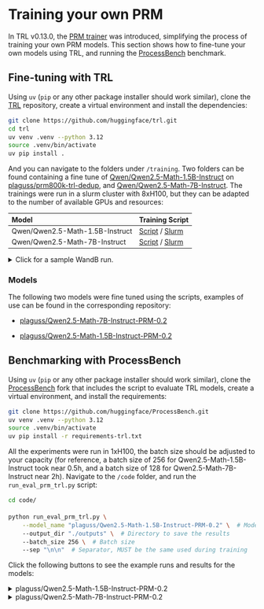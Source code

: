 # Training your own PRM

In TRL v0.13.0, the [PRM trainer](https://huggingface.co/docs/trl/v0.13.0/en/prm_trainer) was introduced, simplifying the process of training your own PRM models. This section shows how to fine-tune your own models using TRL, and running the [ProcessBench](https://arxiv.org/abs/2412.06559) benchmark.

## Fine-tuning with TRL

Using `uv` (`pip` or any other package installer should work similar), clone the [TRL](https://github.com/huggingface/trl) repository, create a virtual environment and install the dependencies:

```bash
git clone https://github.com/huggingface/trl.git
cd trl
uv venv .venv --python 3.12
source .venv/bin/activate
uv pip install .
```

And you can navigate to the folders under `/training`. Two folders can be found containing a fine tune of [Qwen/Qwen2.5-Math-1.5B-Instruct](...) on [plaguss/prm800k-trl-dedup](...), and [Qwen/Qwen2.5-Math-7B-Instruct](...). The trainings were run in a slurm cluster with 8xH100, but they can be adapted to the number of available GPUs and resources:

| Model | Training Script |
| :--- | :--- |
| Qwen/Qwen2.5-Math-1.5B-Instruct | [Script](Qwen2.5-Math-1.5B-Instruct-PRM/prm_qwen_math_1p5b_instruct.sh) / [Slurm](Qwen2.5-Math-1.5B-Instruct-PRM/prm_qwen_math_1p5b_instruct.slurm)|
| Qwen/Qwen2.5-Math-7B-Instruct | [Script](Qwen2.5-Math-1.5B-Instruct-PRM/prm_qwen_math_7b_instruct.sh) / [Slurm](Qwen2.5-Math-1.5B-Instruct-PRM/prm_qwen_math_7b_instruct.slurm)|

<details>
<summary>Click for a sample WandB run.</summary>

The figure contains the weights and biases loss curves for the previous models:

![alt text](./assets/wandb.png)

</details>

### Models

The following two models were fine tuned using the scripts, examples of use can be found in the corresponding repository:

- [plaguss/Qwen2.5-Math-7B-Instruct-PRM-0.2](https://huggingface.co/plaguss/Qwen2.5-Math-7B-Instruct-PRM-0.2)

- [plaguss/Qwen2.5-Math-1.5B-Instruct-PRM-0.2](https://huggingface.co/plaguss/Qwen2.5-Math-1.5B-Instruct-PRM-0.2)

## Benchmarking with ProcessBench

Using `uv` (`pip` or any other package installer should work similar), clone the [ProcessBench](https://github.com/huggingface/ProcessBench) fork that includes the script to evaluate TRL models, create a virtual environment, and install the requirements:

```bash
git clone https://github.com/huggingface/ProcessBench.git
uv venv .venv --python 3.12
source .venv/bin/activate
uv pip install -r requirements-trl.txt
```

All the experiments were run in 1xH100, the batch size should be adjusted to your capacity (for reference, a batch size of 256 for Qwen2.5-Math-1.5B-Instruct took near 0.5h, and a batch size of 128 for Qwen2.5-Math-7B-Instruct near 2h). Navigate to the `/code` folder, and run the `run_eval_prm_trl.py` script:

```bash
cd code/

python run_eval_prm_trl.py \
    --model_name "plaguss/Qwen2.5-Math-1.5B-Instruct-PRM-0.2" \  # Model to evaluate
    --output_dir "./outputs" \  # Directory to save the results
    --batch_size 256 \  # Batch size
    --sep "\n\n"  # Separator, MUST be the same used during training
```

Click the following buttons to see the example runs and results for the models:

<details>
<summary>plaguss/Qwen2.5-Math-1.5B-Instruct-PRM-0.2</summary>

```bash
python run_eval_prm_trl.py \
    --config "all" \
    --model_name "plaguss/Qwen2.5-Math-1.5B-Instruct-PRM-0.2" \
    --output_dir "./outputs" \
    --batch_size 256 \
    --sep "\n\n"
```

A report like the following will appear in the console:

```bash
Individual Results:
----------------------------------------------------------------------
gsm8k         -> Precision: 22.71  Recall: 93.78  F1 Score: 36.56
math          -> Precision: 38.22  Recall: 70.69  F1 Score: 49.61
olympiadbench -> Precision: 27.08  Recall: 53.98  F1 Score: 36.07
omnimath      -> Precision: 27.93  Recall: 54.77  F1 Score: 37.00
Weighted Averages:
----------------------------------------------------------------------
Weighted      -> Precision: 30.09  Recall: 63.81  F1 Score: 40.38
```

</details>


<details>
<summary>plaguss/Qwen2.5-Math-7B-Instruct-PRM-0.2</summary>

```bash
python run_eval_prm_trl.py \
    --config "all" \
    --model_name "plaguss/Qwen2.5-Math-7B-Instruct-PRM-0.2" \
    --output_dir "./outputs" \
    --batch_size 128 \
    --sep "\n\n"

```

A report like the following will appear in the console:

```bash
Individual Results:
----------------------------------------------------------------------
gsm8k         -> Precision: 62.32  Recall: 81.87  F1 Score: 70.77
math          -> Precision: 58.42  Recall: 67.49  F1 Score: 62.63
olympiadbench -> Precision: 47.35  Recall: 46.90  F1 Score: 47.13
omnimath      -> Precision: 46.38  Recall: 49.79  F1 Score: 48.02
Weighted Averages:
----------------------------------------------------------------------
Weighted      -> Precision: 52.08  Recall: 57.92  F1 Score: 54.73
```
</details>
